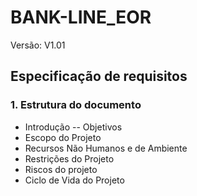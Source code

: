 # BANK-LINE_EOR 

Versão: V1.01

## Especificação de requisitos


### 1. Estrutura do documento
- Introdução
-- Objetivos
- Escopo do Projeto
- Recursos Não Humanos e de Ambiente
- Restrições do Projeto
- Riscos do projeto
- Ciclo de Vida do Projeto
